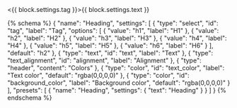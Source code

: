<style>
  #shopify-block-{{ block.id }} {{ block.settings.tag }} {
    {%- if block.settings.text_color != 'rgba(0,0,0,0)' -%}
      color: {{ block.settings.text_color }};
    {%- endif -%}
    {%- if block.settings.background_color != 'rgba(0,0,0,0)' -%}
      background-color: {{ block.settings.background_color }};
    {%- endif -%}
  }

  .heading-left {
    text-align: left;
  }

  .heading-center {
    text-align: center;
  }

  .heading-right {
    text-align: right;
  }
</style>

<div class="heading-block heading-{{ block.settings.alignment }}">
  <{{ block.settings.tag }}>{{ block.settings.text }}</{{ block.settings.tag }}>
</div>

{% schema %}
{
  "name": "Heading",
  "settings": [
    {
      "type": "select",
      "id": "tag",
      "label": "Tag",
      "options": [
        { "value": "h1", "label": "H1" },
        { "value": "h2", "label": "H2" },
        { "value": "h3", "label": "H3" },
        { "value": "h4", "label": "H4" },
        { "value": "h5", "label": "H5" },
        { "value": "h6", "label": "H6" }
      ],
      "default": "h2"
    },
    {
      "type": "text",
      "id": "text",
      "label": "Text"
    },
    {
      "type": "text_alignment",
      "id": "alignment",
      "label": "Alignment"
    },
    {
      "type": "header",
      "content": "Colors"
    },
    {
      "type": "color",
      "id": "text_color",
      "label": "Text color",
      "default": "rgba(0,0,0,0)"
    },
    {
      "type": "color",
      "id": "background_color",
      "label": "Background color",
      "default": "rgba(0,0,0,0)"
    }
  ],
  "presets": [
    {
      "name": "Heading",
      "settings": {
        "text": "Heading"
      }
    }
  ]
}
{% endschema %}